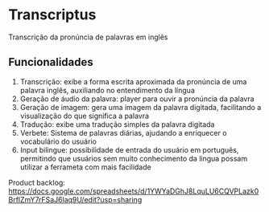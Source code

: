 # Transcriptus
Transcrição da pronúncia de palavras em inglês
## Funcionalidades
1. Transcrição: exibe a forma escrita aproximada da pronúncia de uma palavra inglês, auxiliando no entendimento da língua
2. Geração de áudio da palavra: player para ouvir a pronúncia da palavra
3. Geração de imagem: gera uma imagem da palavra digitada, facilitando a visualização do que significa a palavra
4. Tradução: exibe uma tradução simples da palavra digitada
5. Verbete: Sistema de palavras diárias, ajudando a enriquecer o vocabulário do usuário
6. Input bilingue: possibilidade de entrada do usuário em português, permitindo que usuários sem muito conhecimento da lingua possam utilizar a ferrameta com mais facilidade

Product backlog: https://docs.google.com/spreadsheets/d/1YWYaDGhJ8LquLU6CQVPLazk0BrflZmY7rFSaJ6laq9U/edit?usp=sharing
